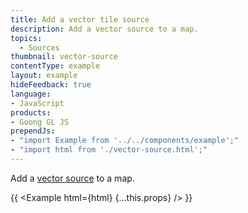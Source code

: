 ```yaml
---
title: Add a vector tile source
description: Add a vector source to a map.
topics:
  - Sources
thumbnail: vector-source
contentType: example
layout: example
hideFeedback: true
language:
- JavaScript
products:
- Goong GL JS
prependJs:
- "import Example from '../../components/example';"
- "import html from './vector-source.html';"
---
```


Add a [vector source](/docs/style-spec/sources/#vector) to a map.

{{ <Example html={html} {...this.props} /> }}

